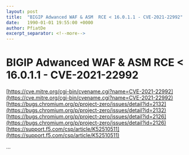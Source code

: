 ```yaml
---
layout: post
title:  "BIGIP Adwanced WAF & ASM  RCE < 16.0.1.1 - CVE-2021-22992"
date:   1990-01-01 19:55:00 +0000
author: PfiatDe
excerpt_separator: <!--more-->
---
```


# BIGIP Adwanced WAF & ASM  RCE < 16.0.1.1 - CVE-2021-22992
[https://cve.mitre.org/cgi-bin/cvename.cgi?name=CVE-2021-22992](https://cve.mitre.org/cgi-bin/cvename.cgi?name=CVE-2021-22992)
[https://bugs.chromium.org/p/project-zero/issues/detail?id=2132](https://bugs.chromium.org/p/project-zero/issues/detail?id=2132)
[https://bugs.chromium.org/p/project-zero/issues/detail?id=2126](https://bugs.chromium.org/p/project-zero/issues/detail?id=2126)
[https://support.f5.com/csp/article/K52510511](https://support.f5.com/csp/article/K52510511)

...
<!--more-->

